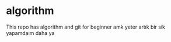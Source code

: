 # algorithm
This repo has algorithm and git for  beginner
amk yeter artık bir sik yapamdaım daha ya
